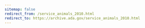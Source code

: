 ```yaml
---
sitemap: false 
redirect_from: /service_animals_2010.html 
redirect_to: https://archive.ada.gov/service_animals_2010.html 
---
```

